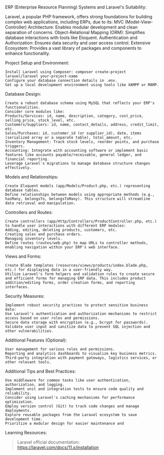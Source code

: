 ERP (Enterprise Resource Planning)  Systems and Laravel's Suitability:

Laravel, a popular PHP framework, offers strong foundations for building complex web applications, including ERPs, due to its:
MVC (Model-View-Controller) Architecture: Enables modular development and clean separation of concerns.
Object-Relational Mapping (ORM): Simplifies database interactions with tools like Eloquent.
Authentication and Authorization: Ensures data security and user access control.
Extensive Ecosystem: Provides a vast library of packages and components to enhance functionality.

Project Setup and Environment:

    Install Laravel using Composer: composer create-project laravel/laravel your-project-name
    Configure your database connection details in .env.
    Set up a local development environment using tools like XAMPP or MAMP.
Database Design:

    Create a robust database schema using MySQL that reflects your ERP's functionalities.
    Consider core modules like:
    Products/Services: id, name, description, category, cost_price, selling_price, stock_level, etc.
    Customers/Suppliers: id, name, contact_details, address, credit_limit, etc.
    Sales/Purchases: id, customer_id (or supplier_id), date, items (serialized array or a separate table), total_amount, etc.
    Inventory Management: Track stock levels, reorder points, and purchase triggers.
    Accounting: Integrate with accounting software or implement basic features like accounts payable/receivable, general ledger, and financial reporting.
    Leverage Laravel's migrations to manage database structure changes effectively.
Models and Relationships:

    Create Eloquent models (app/Models/Product.php, etc.) representing database tables.
    Define relationships between models using appropriate methods (e.g., hasMany, belongsTo, belongsToMany). This structure will streamline data retrieval and manipulation.
Controllers and Routes:

    Create controllers (app/Http/Controllers/ProductController.php, etc.) to handle user interactions with different ERP modules:
    Adding, editing, deleting products, customers, etc.
    Creating sales and purchase orders.
    Managing inventory levels.
    Define routes (routes/web.php) to map URLs to controller methods, enabling navigation within your ERP's web interface.
Views and Forms:

    Create Blade templates (resources/views/products/index.blade.php, etc.) for displaying data in a user-friendly way.
    Utilize Laravel's form helpers and validation rules to create secure and efficient forms for managing ERP data. This includes product addition/editing forms, order creation forms, and reporting interfaces.
Security Measures:

    Implement robust security practices to protect sensitive business data:
    Use Laravel's authentication and authorization mechanisms to restrict access based on user roles and permissions.
    Secure data storage with encryption (e.g., bcrypt for passwords).
    Validate user input and sanitize data to prevent SQL injection and other vulnerabilities.
Additional Features (Optional):

    User management for various roles and permissions.
    Reporting and analytics dashboards to visualize key business metrics.
    Third-party integration with payment gateways, logistics services, or other relevant tools.
Additional Tips and Best Practices:

    Use middleware for common tasks like user authentication, authorization, and logging.
    Implement unit and integration tests to ensure code quality and reliability.
    Consider using Laravel's caching mechanisms for performance optimization.
    Employ version control (Git) to track code changes and manage deployments.
    Explore reusable packages from the Laravel ecosystem to save development time.
    Prioritize a modular design for easier maintenance and


Learning Resources:

> Laravel official documentation: https://laravel.com/docs/11.x/installation
